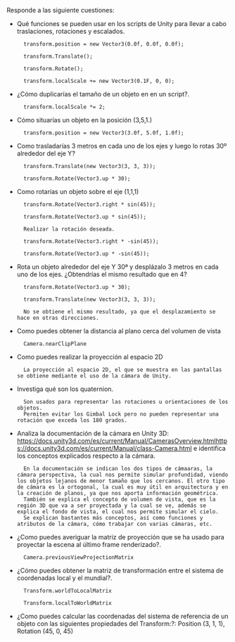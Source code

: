 Responde a las siguiente cuestiones:

- Qué funciones se pueden usar en los scripts de Unity para llevar a cabo traslaciones, rotaciones y escalados.

        transform.position = new Vector3(0.0f, 0.0f, 0.0f);
        
        transform.Translate();
      
        transform.Rotate();
        
        transform.localScale += new Vector3(0.1F, 0, 0);
        
- ¿Cómo duplicarías el tamaño de un objeto en en un script?.

        transform.localScale *= 2;

- Cómo situarías un objeto en la posición (3,5,1.)

        transform.position = new Vector3(3.0f, 5.0f, 1.0f);
        
- Como trasladarías 3 metros en cada uno de los ejes y luego lo rotas 30º alrededor del eje Y?

        transform.Translate(new Vector3(3, 3, 3));
        
        transform.Rotate(Vector3.up * 30);

- Como rotarías un objeto sobre el eje (1,1,1)

        transform.Rotate(Vector3.right * sin(45));
        
        transform.Rotate(Vector3.up * sin(45));
        
        Realizar la rotación deseada.
        
        transform.Rotate(Vector3.right * -sin(45));
        
        transform.Rotate(Vector3.up * -sin(45));

- Rota un objeto alrededor del eje Y 30ª y desplázalo 3 metros en cada uno de los ejes. ¿Obtendrías el mismo resultado que en 4?

        transform.Rotate(Vector3.up * 30);
        
        transform.Translate(new Vector3(3, 3, 3));
        
        No se obtiene el mismo resultado, ya que el desplazamiento se hace en otras direcciones.
        
- Como puedes obtener la distancia al plano cerca del volumen de vista
        
        Camera.nearClipPlane
        
- Como puedes realizar la proyección al espacio 2D

        La proyección al espacio 2D, el que se muestra en las pantallas se obtiene mediante el uso de la cámara de Unity.
        
- Investiga qué son los quaternion.

        Son usados para representar las rotaciones u orientaciones de los objetos. 
        Permiten evitar los Gimbal Lock pero no pueden representar una rotación que exceda los 180 grados.
        
- Analiza la documentación de la cámara en Unity 3D: https://docs.unity3d.com/es/current/Manual/CamerasOverview.htmlhttps://docs.unity3d.com/es/current/Manual/class-Camera.html e identifica los conceptos explicados respecto a la cámara.

        En la documentación se indican los dos tipos de cámaaras, la cámara perspectiva, la cual nos permite simular profundidad, viendo los objetos lejanos de menor tamaño que los cercanos. El otro tipo de cámara es la ortogonal, la cual es muy útil en arquitectura y en la creación de planos, ya que nos aporta información geométrica.
        También se explica el concepto de volumen de vista, que es la región 3D que va a ser proyectada y la cual se ve, además se explica el fondo de vista, el cual nos permite simular el cielo.
        Se explican bastantes más conceptos, así como funciones y atributos de la cámara, cómo trabajar con varias cámaras, etc.
        
- ¿Como puedes averiguar la matriz de proyección que se ha usado para proyectar la escena al último frame renderizado?.

        Camera.previousViewProjectionMatrix
        
- ¿Cómo puedes obtener la matriz de transformación entre el sistema de coordenadas local y el mundial?.
        
        Transform.worldToLocalMatrix
                
        Transform.localToWorldMatrix
        
- ¿Como puedes calcular las coordenadas del sistema de referencia de un objeto con las siguientes propiedades del Transform:?: 
 Position (3, 1, 1), Rotation (45, 0, 45)
